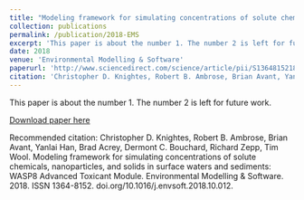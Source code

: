 ```yaml
---
title: "Modeling framework for simulating concentrations of solute chemicals, nanoparticles, and solids in surface waters and sediments"
collection: publications
permalink: /publication/2018-EMS
excerpt: 'This paper is about the number 1. The number 2 is left for future work.'
date: 2018
venue: 'Environmental Modelling & Software'
paperurl: 'http://www.sciencedirect.com/science/article/pii/S1364815218306960'
citation: 'Christopher D. Knightes, Robert B. Ambrose, Brian Avant, Yanlai Han, Brad Acrey, Dermont C. Bouchard, Richard Zepp, Tim Wool. (2018). &quot;Modeling framework for simulating concentrations of solute chemicals, nanoparticles, and solids in surface waters and sediments: WASP8 Advanced Toxicant Module.&quot; <i>Environmental Modelling & Software</i>. 1(1).'
---
```

This paper is about the number 1. The number 2 is left for future work.

[Download paper here](http://bavant84.github.io/files/paper1.pdf)

Recommended citation: Christopher D. Knightes, Robert B. Ambrose, Brian Avant, Yanlai Han, Brad Acrey, Dermont C. Bouchard, Richard Zepp, Tim Wool. Modeling framework for simulating concentrations of solute chemicals, nanoparticles, and solids in surface waters and sediments: WASP8 Advanced Toxicant Module. Environmental Modelling & Software. 2018. ISSN 1364-8152. doi.org/10.1016/j.envsoft.2018.10.012.

